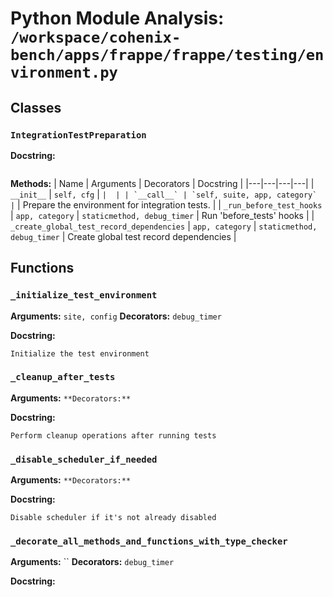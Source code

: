 # Python Module Analysis: `/workspace/cohenix-bench/apps/frappe/frappe/testing/environment.py`

## Classes

### `IntegrationTestPreparation`


**Docstring:**
```

```

**Methods:**
| Name | Arguments | Decorators | Docstring |
|---|---|---|---|
| `__init__` | `self, cfg` | `` |  |
| `__call__` | `self, suite, app, category` | `` | Prepare the environment for integration tests. |
| `_run_before_test_hooks` | `app, category` | `staticmethod, debug_timer` | Run 'before_tests' hooks |
| `_create_global_test_record_dependencies` | `app, category` | `staticmethod, debug_timer` | Create global test record dependencies |





## Functions

### `_initialize_test_environment`
**Arguments:** `site, config`
**Decorators:** `debug_timer`

**Docstring:**
```
Initialize the test environment
```
### `_cleanup_after_tests`
**Arguments:** ``
**Decorators:** ``

**Docstring:**
```
Perform cleanup operations after running tests
```
### `_disable_scheduler_if_needed`
**Arguments:** ``
**Decorators:** ``

**Docstring:**
```
Disable scheduler if it's not already disabled
```
### `_decorate_all_methods_and_functions_with_type_checker`
**Arguments:** ``
**Decorators:** `debug_timer`

**Docstring:**
```

```

